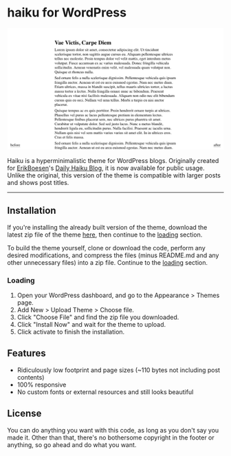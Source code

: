 # haiku for WordPress
![Haiku Screenshot](screenshot.png)

Haiku is a hyperminimalistic theme for WordPress blogs. Originally created for [ErikBoesen](https://github.com/ErikBoesen)'s [Daily Haiku Blog](http://erikboesen.com/haiku), it is now available for public usage. Unlike the original, this version of the theme is compatible with larger posts and shows post titles.

---
## Installation
If you're installing the already built version of the theme, download the latest zip file of the theme [here](https://github.com/ErikBoesen/haiku/releases), then continue to the [loading](#Loading) section.

To build the theme yourself, clone or download the code, perform any desired modifications, and compress the files (minus README.md and any other unnecessary files) into a zip file. Continue to the [loading](#Loading) section.

### Loading
1. Open your WordPress dashboard, and go to the Appearance > Themes page.
2. Add New > Upload Theme > Choose file.
3. Click "Choose File" and find the zip file you downloaded.
4. Click "Install Now" and wait for the theme to upload.
5. Click activate to finish the installation.

## Features
* Ridiculously low footprint and page sizes (~110 bytes not including post contents)
* 100% responsive
* No custom fonts or external resources and still looks beautiful

## License
You can do anything you want with this code, as long as you don't say you made it.
Other than that, there's no bothersome copyright in the footer or anything, so go ahead and do what you want.
